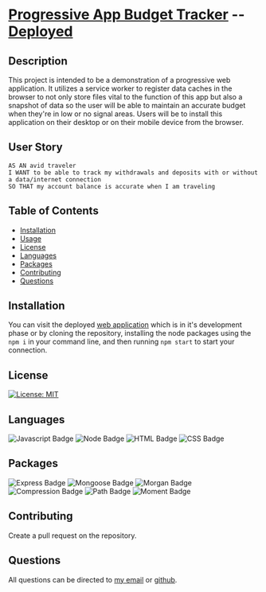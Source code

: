 # [Progressive App Budget Tracker](https://github.com/SmithBWare89/progressive-app-budget-tracker) -- [Deployed](https://progressive-budget-tracker-app.herokuapp.com/)

## Description
This project is intended to be a demonstration of a progressive web application. It utilizes a service worker to register data caches in the browser to not only store files vital to the function of this app but also a snapshot of data so the user will be able to maintain an accurate budget when they're in low or no signal areas. Users will be to install this application on their desktop or on their mobile device from the browser.

## User Story
```
AS AN avid traveler
I WANT to be able to track my withdrawals and deposits with or without a data/internet connection
SO THAT my account balance is accurate when I am traveling 
```

## Table of Contents
* [Installation](#installation)
* [Usage](#usage)
* [License](#license)
* [Languages](#languages)
* [Packages](#packages)
* [Contributing](#contributing)
* [Questions](#questions)

## Installation
You can visit the deployed [web application](https://progressive-budget-tracker-app.herokuapp.com/) which is in it's development phase or by cloning the repository, installing the node packages using the `npm i` in your command line, and then running `npm start` to start your connection.

## License
[![License: MIT](https://img.shields.io/badge/License-MIT-yellow.svg)](https://opensource.org/licenses/MIT)

## Languages
![Javascript Badge](https://img.shields.io/badge/Language-Javascript-blue)
![Node Badge](https://img.shields.io/badge/Language-Node-blue)
![HTML Badge](https://img.shields.io/badge/Language-HTML-blue)
![CSS Badge](https://img.shields.io/badge/Language-CSS-blue)

## Packages
![Express Badge](https://img.shields.io/badge/Node%20Package-Express-blue)
![Mongoose Badge](https://img.shields.io/badge/Node%20Package-Mongoose-blue)
![Morgan Badge](https://img.shields.io/badge/Node%20Package-Morgan-blue)
![Compression Badge](https://img.shields.io/badge/Node%20Package-Compression-blue)
![Path Badge](https://img.shields.io/badge/Node%20Package-Path-blue)
![Moment Badge](https://img.shields.io/badge/Node%20Package-Moment-blue)

## Contributing
Create a pull request on the repository.

## Questions
All questions can be directed to [my email](smithwrestling89@gmail.com) or [github](https://www.github.com/SmithBWare89).
  
